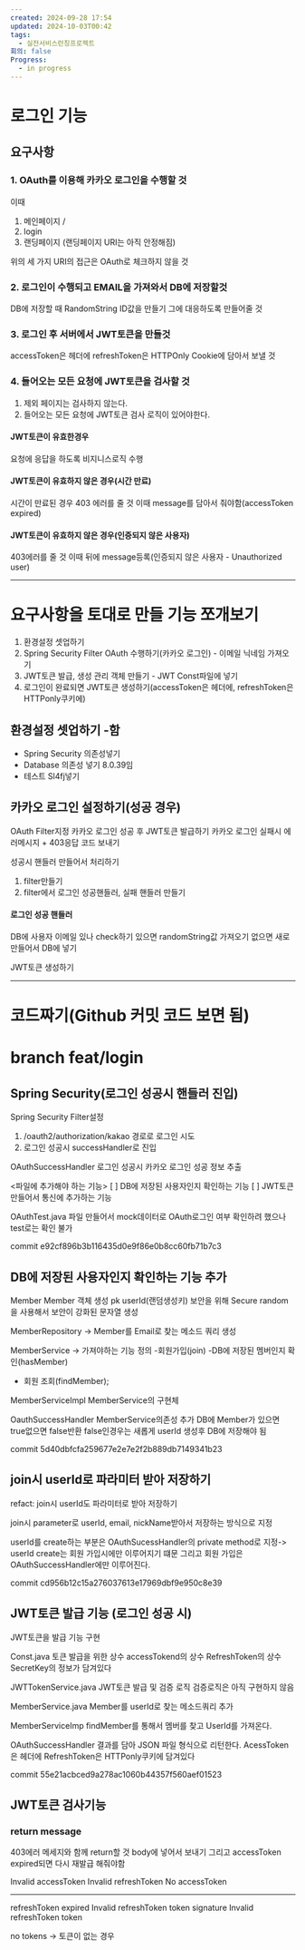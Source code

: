 ```yaml
---
created: 2024-09-28 17:54
updated: 2024-10-03T00:42
tags:
  - 실전서비스런칭프로젝트
회의: false
Progress:
  - in progress
---
```

# 로그인 기능
## 요구사항

### 1.  OAuth를 이용해 카카오 로그인을 수행할 것
이때 
1. 메인페이지 /
2. login
3. 랜딩페이지 (랜딩페이지 URI는 아직 안정해짐) 

위의 세 가지 URI의 접근은 OAuth로 체크하지 않을 것
### 2. 로그인이 수행되고 EMAIL을 가져와서 DB에 저장할것 
DB에 저장할 때 RandomString ID값을 만들기 그에 대응하도록 만들어줄 것

### 3. 로그인 후 서버에서 JWT토큰을 만들것
accessToken은 헤더에
refreshToken은 HTTPOnly Cookie에 담아서 보낼 것
### 4. 들어오는 모든 요청에 JWT토큰을 검사할 것
1. 제외 페이지는 검사하지 않는다.
2. 들어오는 모든 요청에 JWT토큰 검사 로직이 있어야한다. 
#### JWT토큰이 유효한경우 
요청에 응답을 하도록 비지니스로직 수행
#### JWT토큰이 유효하지 않은 경우(시간 만료)
시간이 만료된 경우 403 에러를 줄 것 이때 message를 담아서 줘야함(accessToken expired)
#### JWT토큰이 유효하지 않은 경우(인증되지 않은 사용자)
403에러를 줄 것
이때 뒤에 message등록(인증되지 않은 사용자 - Unauthorized user)

---
# 요구사항을 토대로 만들 기능 쪼개보기

1. 환경설정 셋업하기
2. Spring Security Filter OAuth 수행하기(카카오 로그인) - 이메일 닉네임 가져오기
3. JWT토큰 발급, 생성 관리 객체 만들기 - JWT Const파일에 넣기
4. 로그인이 완료되면 JWT토큰 생성하기(accessToken은 헤더에, refreshToken은 HTTPonly쿠키에)


## 환경설정 셋업하기 -함
- Spring Security 의존성넣기
- Database 의존성 넣기 8.0.39임
- 테스트 Sl4fj넣기

## 카카오 로그인 설정하기(성공 경우)
OAuth Filter지정 
카카오 로그인 성공 후 JWT토큰 발급하기
카카오 로그인 실패시 에러메시지 + 403응답 코드 보내기

성공시 핸들러 만들어서 처리하기

1. filter만들기
2. filter에서 로그인 성공핸들러, 실패 핸들러 만들기

#### 로그인 성공 핸들러
DB에 사용자 이메일 있나 check하기
있으면 randomString값 가져오기 없으면 새로 만들어서 DB에 넣기


JWT토큰 생성하기

---
# 코드짜기(Github 커밋 코드 보면 됨)
# branch feat/login

## Spring Security(로그인 성공시 핸들러 진입)
Spring Security Filter설정
1. /oauth2/authorization/kakao 경로로 로그인 시도
2. 로그인 성공시 successHandler로 진입

OAuthSuccessHandler
로그인 성공시 카카오 로그인 성공 정보 추출

<파일에 추가해야 하는 기능>
[ ] DB에 저장된 사용자인지 확인하는 기능
[ ] JWT토큰 만들어서 통신에 추가하는 기능

OAuthTest.java
파일 만들어서 mock데이터로 OAuth로그인 여부 확인하려 했으나
test로는 확인 불가

  
commit e92cf896b3b116435d0e9f86e0b8cc60fb71b7c3

## DB에 저장된 사용자인지 확인하는 기능 추가

Member
Member 객체 생성
pk userId(랜덤생성키) 보안을 위해
Secure random을 사용해서 보안이 강화된 문자열 생성

MemberRepository
-> Member를 Email로 찾는 메소드 쿼리 생성

MemberService
-> 가져야하는 기능 정의
-회원가입(join)
-DB에 저장된 멤버인지 확인(hasMember)
- 회원 조회(findMember);

MemberServiceImpl
MemberService의 구현체

OauthSuccessHandler
MemberService의존성 추가
DB에 Member가 있으면 true없으면 false반환
false인경우는 새롭게 userId 생성후 DB에 저장해야 됨
  
commit 5d40dbfcfa259677e2e7e2f2b889db7149341b23

## join시 userId로 파라미터 받아 저장하기
refact: join시 userId도 파라미터로 받아 저장하기

join시 parameter로 userId, email, nickName받아서 저장하는 방식으로 지정

userId를 create하는 부분은 OAuthSucessHandler의 private method로 지정-> userId create는 회원 가입시에만 이루어지기 떄문
그리고 회원 가입은 OAuthSuccessHandler에만 이루어진다.


commit cd956b12c15a276037613e17969dbf9e950c8e39

## JWT토큰 발급 기능 (로그인 성공 시)
JWT토큰을 발급 기능 구현

Const.java
토큰 발급을 위한 상수
accessTokend의 상수
RefreshToken의 상수
SecretKey의 정보가 담겨있다

JWTTokenService.java
JWT토큰 발급 및 검증 로직
검증로직은 아직 구현하지 않음

MemberService.java
Member를 userId로 찾는 메소드쿼리 추가

MemberServiceImp
findMember를 통해서 멤버를 찾고 UserId를 가져온다.

OAuthSuccessHandler
결과를 담아 JSON 파일 형식으로 리턴한다.
AcessToken은 헤더에
RefreshToken은 HTTPonly쿠키에 담겨있다

  
commit 55e21acbced9a278ac1060b44357f560aef01523

## JWT토큰 검사기능

### return message
403에러 메세지와 함께 return할 것  body에 넣어서 보내기
그리고 accessToken expired되면 다시 재발급 해줘야함
 
Invalid accessToken
Invalid refreshToken
No accessToken

---

refreshToken expired
Invalid refreshToken token signature
Invalid refreshToken token

no tokens -> 토큰이 없는 경우
